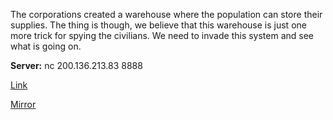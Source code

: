 The corporations created a warehouse where the population can store their supplies. The thing is though, we believe that this warehouse is just one more trick for spying the civilians. We need to invade this system and see what is going on.

**Server:** nc 200.136.213.83 8888

[Link](https://cloud.ufscar.br:8080/v1/AUTH_c93b694078064b4f81afd2266a502511/static.pwn2win.party/warehouse_dd67e7825fca12a6fd31a56de0fc4abbd645f0ef3d5f1187d44b89706670f690.tar.gz)

[Mirror](https://static.pwn2win.party/warehouse_dd67e7825fca12a6fd31a56de0fc4abbd645f0ef3d5f1187d44b89706670f690.tar.gz)


